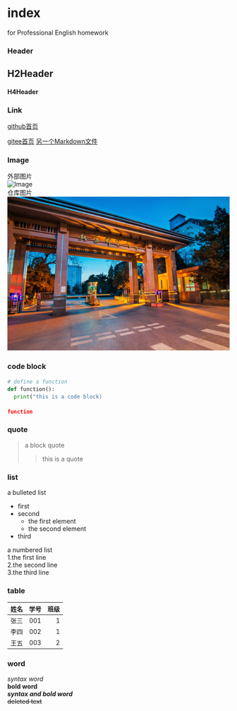 # index
for Professional English homework 
###  Header
## H2Header
#### H4Header

###  Link
[github首页](http://github.com)

[gitee首页](http://gitee.com)
[另一个Markdown文件](https://github.com/Sushuaige/index/blob/main/anothermd.md)

### Image
外部图片  
![Image](http://ccst.jlu.edu.cn/__local/4/1A/0D/26DDDD3A46E3D48F7AF27B32006_200D73A4_2AE111.jpg "外部图片")  
仓库图片   
![Image2](https://github.com/Sushuaige/index/blob/main/4d2f7ca8e9cd4311804e793a5cba5529_th.jpg "仓库文件")


###  code block
```python
# define a function
def function():
  print("this is a code block)
  
function
```

### quote
> a block quote
> >  this is a quote 

### list
a bulleted list
* first 
* second 
    *    the first element   
    *    the second element    
* third 
 
a numbered list  
1.the first line    
2.the second line   
3.the third line   

### table 
姓名|学号|班级
--|:--:|--:
张三|001|1
李四|002|1
王五|003|2

### word
*syntax word*  
**bold word**  
***syntax and bold word***  
~~deleted text~~
